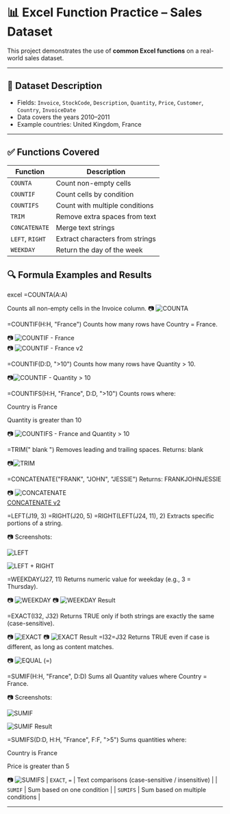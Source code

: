 # 📊 Excel Function Practice – Sales Dataset

This project demonstrates the use of **common Excel functions** on a real-world sales dataset.

---

## 📁 Dataset Description

- Fields: `Invoice`, `StockCode`, `Description`, `Quantity`, `Price`, `Customer`, `Country`, `InvoiceDate`
- Data covers the years 2010–2011
- Example countries: United Kingdom, France

---

## ✅ Functions Covered

| Function        | Description |
|-----------------|-------------|
| `COUNTA`        | Count non-empty cells |
| `COUNTIF`       | Count cells by condition |
| `COUNTIFS`      | Count with multiple conditions |
| `TRIM`          | Remove extra spaces from text |
| `CONCATENATE`   | Merge text strings |
| `LEFT`, `RIGHT` | Extract characters from strings |
| `WEEKDAY`       | Return the day of the week |

## 🔍 Formula Examples and Results

excel
=COUNTA(A:A)

Counts all non-empty cells in the Invoice column.
📷 ![COUNTA](screenshots/counta.png)

=COUNTIF(H:H, "France") Counts how many rows have Country = France.

📷 ![COUNTIF - France](screenshots/countifFrance.png)  
📷 ![COUNTIF - France v2](screenshots/countifFrance2.png) 

=COUNTIF(D:D, ">10") Counts how many rows have Quantity > 10.

📷![COUNTIF - Quantity > 10](screenshots/countifGreaterThan10.png)  

=COUNTIFS(H:H, "France", D:D, ">10") Counts rows where:

Country is France

Quantity is greater than 10

📷 ![COUNTIFS - France and Quantity > 10](screenshots/countifsFranceandQuantities.png)  

=TRIM(" blank ") Removes leading and trailing spaces. Returns: blank

📷![TRIM](screenshots/trim.png) 

=CONCATENATE("FRANK", "JOHN", "JESSIE") Returns: FRANKJOHNJESSIE

📷 ![CONCATENATE](screenshots/concat.png)  
[CONCATENATE v2](screenshots/concat2.png)

=LEFT(J19, 3) =RIGHT(J20, 5) =RIGHT(LEFT(J24, 11), 2) Extracts specific portions of a string.

📷 Screenshots:

![LEFT](screenshots/LEFT.png)  

![LEFT + RIGHT](screenshots/left+right.png)  

=WEEKDAY(J27, 11) Returns numeric value for weekday (e.g., 3 = Thursday).

📷 ![WEEKDAY](screenshots/weekday.png)
📷 ![WEEKDAY Result](screenshots/weekdayresult.png)

=EXACT(I32, J32) Returns TRUE only if both strings are exactly the same (case-sensitive).

📷 ![EXACT](screenshots/excat.png) 
📷 ![EXACT Result](screenshots/excatResult.png) 
=I32=J32 Returns TRUE even if case is different, as long as content matches.

📷 ![EQUAL (=)](screenshots/equal.png) 

=SUMIF(H:H, "France", D:D) Sums all Quantity values where Country = France.

📷 Screenshots:

![SUMIF](screenshots/sumif.png)  

![SUMIF Result](screenshots/sumifResult.png)  

=SUMIFS(D:D, H:H, "France", F:F, ">5") Sums quantities where:

Country is France

Price is greater than 5

📷 ![SUMIFS](screenshots/sumifs.png)
| `EXACT`, `=`    | Text comparisons (case-sensitive / insensitive) |
| `SUMIF`         | Sum based on one condition |
| `SUMIFS`        | Sum based on multiple conditions |

---

